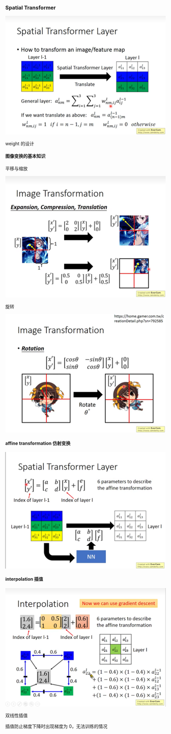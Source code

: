 ### Spatial Transformer

![1730103143820](image/SpatialTransformer/1730103143820.png)

weight 的设计

#### 图像变换的基本知识

平移与缩放

![1730103430549](image/SpatialTransformer/1730103430549.png)


旋转

![1730103484770](image/SpatialTransformer/1730103484770.png)


#### affine transformation 仿射变换

![1730103590863](image/SpatialTransformer/1730103590863.png)

#### interpolation 插值

![1730104082039](image/SpatialTransformer/1730104082039.png)

双线性插值

插值防止梯度下降时出现梯度为 0，无法训练的情况






